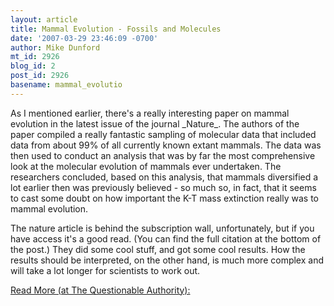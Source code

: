 ```yaml
---
layout: article
title: Mammal Evolution - Fossils and Molecules
date: '2007-03-29 23:46:09 -0700'
author: Mike Dunford
mt_id: 2926
blog_id: 2
post_id: 2926
basename: mammal_evolutio
---
```

<p>
As I mentioned earlier, there's a really interesting paper on mammal evolution in the latest issue of the journal _Nature_. The authors of the paper compiled a really fantastic sampling of molecular data that included data from about 99% of all currently known extant mammals. The data was then used to conduct an analysis that was by far the most comprehensive look at the molecular evolution of mammals ever undertaken. The researchers concluded, based on this analysis, that mammals diversified a lot earlier then was previously believed - so much so, in fact, that it seems to cast some doubt on how important the K-T mass extinction really was to mammal evolution. 
</p>

<p>
The nature article is behind the subscription wall, unfortunately, but if you have access it's a good read. (You can find the full citation at the bottom of the post.) They did some cool stuff, and got some cool results. How the results should be interpreted, on the other hand, is much more complex and will take a lot longer for scientists to work out. 
</p>

[Read More (at The Questionable Authority):](http://scienceblogs.com/authority/2007/03/mammal_evolution_fossils_and_m.php)
